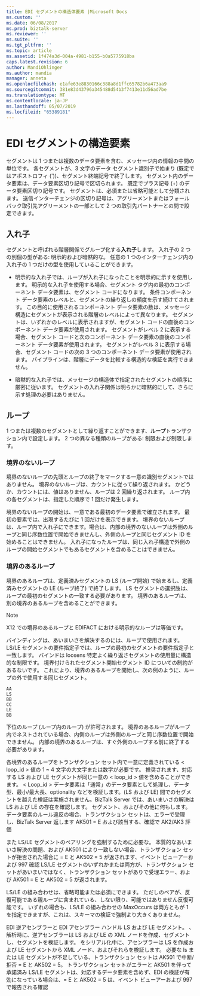 ```yaml
---
title: EDI セグメントの構造体要素 |Microsoft Docs
ms.custom: ''
ms.date: 06/08/2017
ms.prod: biztalk-server
ms.reviewer: ''
ms.suite: ''
ms.tgt_pltfrm: ''
ms.topic: article
ms.assetid: 1f474a3d-004a-4981-b155-b0a5775918ba
caps.latest.revision: 6
author: MandiOhlinger
ms.author: mandia
manager: anneta
ms.openlocfilehash: e1afe63e8830166c388a8d1ffc65782b6a473aa9
ms.sourcegitcommit: 381e83d43796a345488d54b3f7413e11d56ad7be
ms.translationtype: MT
ms.contentlocale: ja-JP
ms.lasthandoff: 05/07/2019
ms.locfileid: "65389181"
---
```

# <a name="edi-segment-structural-element"></a>EDI セグメントの構造要素
セグメントは 1 つまたは複数のデータ要素を含む、メッセージ内の情報の中間の単位です。 各セグメントが、3 文字のデータ セグメント識別子で始まり (既定ではアポストロフィ ('))、セグメント終端記号で終了します。 セグメント内のデータ要素は、データ要素区切り記号で区切られます。 既定でプラス記号 (+) のデータ要素区切り記号です。 セグメントは、必須または省略可能として分類されます。 送信インターチェンジの区切り記号は、アグリーメントまたはフォールバック取引先アグリーメントの一部として 2 つの取引先パートナーとの間で設定できます。  
  
## <a name="nesting"></a>入れ子  
 セグメントと呼ばれる階層関係でグループ化する**入れ子**します。 入れ子の 2 つの別個の型がある: 明示的および暗黙的な。 任意の 1 つのインターチェンジ内の入れ子の 1 つだけの型を使用していることができます。  
  
-   明示的な入れ子では、ループが入れ子になったことを明示的に示すを使用します。 明示的な入れ子を使用する場合、セグメント タグ内の最初のコンポーネント データ要素は、セグメント コードになります。 条件コンポーネント データ要素のレベルと、セグメントの繰り返しの頻度を示す続けてされます。 この目的に使用されるコンポーネント データ要素の数は、メッセージ構造にセグメントが表示される階層のレベルによって異なります。 セグメントは、いずれかのレベルに表示されますが、セグメント コードの直後のコンポーネント データ要素が使用されます。 セグメントがレベル 2 に表示する場合、セグメント コードと次のコンポーネント データ要素の直後のコンポーネント データ要素が使用されます。 セグメントがレベル 3 に表示する場合、セグメント コードの次の 3 つのコンポーネント データ要素が使用されます。 パイプラインは、階層にデータを比較する構造的な検証を実行できません。  
  
-   暗黙的な入れ子では、メッセージの構造体で指定されたセグメントの順序に厳密に従います。 セグメントの入れ子関係は明らかに暗黙的にして、さらに示す処理の必要はありません。  
  
## <a name="loops"></a>ループ  
 1 つまたは複数のセグメントとして繰り返すことができます、**ループ**トランザクション内で設定します。 2 つの異なる種類のループがある: 制限および制限します。  
  
### <a name="unbounded-loops"></a>境界のないループ  
 境界のないループの先頭とループの終了をマークする一意の識別セグメントではありません。 境界のないループは、カウントに従って繰り返されます。 かどうか、カウントには、値はありません、ループは 2 回繰り返されます。 ループ内の各セグメントは、指定した順序で 1 回だけ発生します。  
  
 境界のないループの開始は、一意である最初のデータ要素で確立されます。 最初の要素では、出現するたびに 1 回だけを表示できます。 境界のないループは、ループ内で入れ子にできます。場合は、内部の境界のないループは外側のループと同じ序数位置で開始できませんし、外側のループと同じセグメント ID を始めることはできません。 入れ子になったループは、同じ入れ子構造で外側のループの開始セグメントでもあるセグメントを含めることはできません。  
  
### <a name="bounded-loops"></a>境界のあるループ  
 境界のあるループは、定義済みセグメントの LS (ループ開始) で始まるし、定義済みセグメントの LE (ループ終了) で終了します。 LS セグメントの選択肢は、ループの最初のセグメントの一致する必要があります。 境界のあるループは、別の境界のあるループを含めることができます。  
  
> [!NOTE]
>  X12 での境界のあるループと EDIFACT における明示的なループは等価です。  
  
 バインディングは、あいまいさを解決するのには、ループで使用されます。 LS/LE セグメントの要件指定子では、ループの最初のセグメントの要件指定子と一致します。 バインドは loosens 特定よく繰り返さセグメントの使用量に構造的な制限です。 境界付けられたセグメント開始セグメント ID についての制約があるないです。 これにより、境界のあるループを開始し、次の例のように、ループの外で使用する同じセグメント。  
  
```  
AA  
LS  
BB  
CC  
LE  
BB  
```  
  
 下位のループ (ループ内のループ) が許可されます。 境界のあるループがループ内でネストされている場合、内側のループは外側のループと同じ序数位置で開始できません。 内部の境界のあるループは、すぐ外側のループする前に終了する必要があります。  
  
 各境界のあるループをトランザクション セット内で一意に定義されている < loop_id > 値の 1 ~ 4 文字の大文字または数字が必要です。 推奨されます、対応する LS および LE セグメントが同じ一意の < loop_id > 値を含めることができます。 < Loop_id > データ要素は「通常」のデータ要素として処理し、データ型、最小/最大長、optionality などを検証します。(LS および LE) 間でのセグメントを越えた検証は実施されません。BizTalk Server では、あいまいさの解決は LS および LE の存在を確認します。 セグメント、およびその他に何もします。 データ要素のルール違反の場合、トランザクション セットは、エラーで受理し、BizTalk Server 返します AK501 = E および該当する、確認で AK2/AK3 評価  
  
 また LS/LE セグメントのペアリングを強制するために必要な。 本質的なあいまいさ解決の問題、および AK501 により一致しない場合、トランザクション セットが拒否された場合に = E と AK502 = 5 が返されます、イベント ビューアーおよび 997 確認 LS/LE セグメントのいずれかまたは両方が、トランザクション セットがあいまいではなく、トランザクション セットがありで受理エラー、および AK501 = E と AK502 = 5 が返されます。  
  
 LS/LE の組み合わせは、省略可能または必須にできます。 ただしのペアが、反復可能である親ループに含まれている、しない限り、可能ではありません反復可能です。 いずれの場合も、LS/LE の組み合わせの MaxOccurs は両方ともが 1 を指定できますが、これは、スキーマの検証で強制より大きくありません。  
  
 EDI 逆アセンブラーと EDI アセンブラー ハンドル LS および LE セグメント。 、解析時に、逆アセンブラーは LS および LE の XML ノードを作成、セグメントし、セグメントを検証します。 をシリアル化中に、アセンブラーは LS を作成および LE セグメントから XML ノード、およびそれらを検証します。 必要な ls または LE セグメントが不足している、トランザクション セットは AK501 で中断/拒否 = E と AK502 = 5。 トランザクション セットがエラーと AK501 を伴って承諾済み LS/LE セグメントは、対応するデータ要素を含めず、EDI の検証が有効になっている場合は、= E と AK502 = 5 は、イベント ビューアーおよび 997 で報告される確認